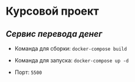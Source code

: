 # Курсовой проект
## *Сервис перевода денег*

* Команда для сборки: `docker-compose build`
* Команда для запуска: `docker-compose up -d`


* Порт: `5500`